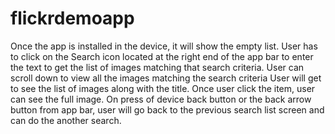# flickrdemoapp

Once the app is installed in the device, it will show the empty list.
User has to click on the Search icon located at the right end of the app bar to enter the text to get the list of images matching that search criteria. User can scroll down to view all the images matching the search criteria
User will get to see the list of images along with the title.
Once user click the item, user can see the full image.
On press of device back button or the back arrow button from app bar, user will go back to the previous search list screen and can do the another search.
